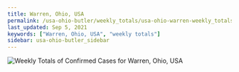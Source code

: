 ```yaml
---
title: Warren, Ohio, USA
permalink: /usa-ohio-butler/weekly_totals/usa-ohio-warren-weekly_totals.html
last_updated: Sep 5, 2021
keywords: ["Warren, Ohio, USA", "weekly totals"]
sidebar: usa-ohio-butler_sidebar
---
```


![Weekly Totals of Confirmed Cases for Warren, Ohio, USA](/covid_tracker/images/graphs/usa-ohio-warren-weekly_totals_graph.png)
